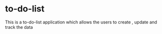 # to-do-list
This is a to-do-list application which allows the users to create , update and track the data
